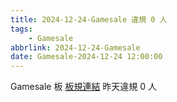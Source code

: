 ```yaml
---
title: 2024-12-24-Gamesale 違規 0 人
tags:
    - Gamesale
abbrlink: 2024-12-24-Gamesale
date: Gamesale-2024-12-24 12:00:00
---
```

Gamesale 板 [板規連結](https://www.ptt.cc/bbs/Gossiping/M.1637425085.A.07D.html)
昨天違規 0 人
